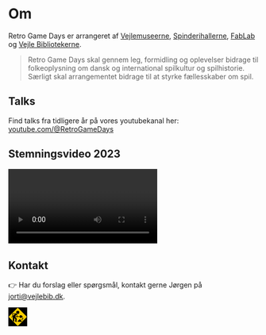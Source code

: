 <!-- BEGIN ARISE ------------------------------
Title:: "Om"

Author:: "Retro Game Days"
Description:: "Om"
Language:: "da"
Thumbnail:: "joystick-150x150.png"
Published Date:: "2025-06-17"
Modified Date:: "2025-06-17"

toc:: "false"
process_markdown:: "true"
content_header:: "false"
---- END ARISE \\ DO NOT MODIFY THIS LINE ---->

# Om

Retro Game Days er arrangeret af [Vejlemuseerne](https://vejlemuseerne.dk/), [Spinderihallerne](https://spinderihallerne.dk), [FabLab](https://spinderihallerne.dk/fablab/) og [Vejle Bibliotekerne](https://vejlebib.dk).

> Retro Game Days skal gennem leg, formidling og oplevelser bidrage til folkeoplysning om dansk og international spilkultur og spilhistorie. Særligt skal arrangementet bidrage til at styrke fællesskaber om spil.

## Talks
Find talks fra tidligere år på vores youtubekanal her: [youtube.com/@RetroGameDays](https://youtube.com/@RetroGameDays/)

## Stemningsvideo 2023
![](tak.mp4 "Stemningsvideo fra 2023 hvor vi siger tak til alle der bidrog og deltog i årets arrangement. Upbeat musik spiller imens vi bliver præsenteret for: børn og voksne der spiller på arkademaskiner, flippermaskiner og konsoller. Cosplayers i Star Wars kostumer")

## Kontakt
👉 Har du forslag eller spørgsmål, kontakt gerne Jørgen på <jorti@vejlebib.dk>.

![](construction.gif  "Animation af konstruktionsarbejder som alle hjemmesider havde i halvfemserne")
